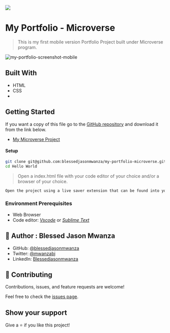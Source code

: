 ![](https://img.shields.io/badge/Microverse-blueviolet)

# My Portfolio - Microverse

> This is my first mobile version Portfolio Project built under Microverse program.

![my-portfolio-screenshot-mobile](https://user-images.githubusercontent.com/35315311/133474148-39812177-e3e1-4cb6-94d7-467a19c44f65.png)


## Built With

- HTML
- CSS
- 
## Getting Started
If you want a copy of this file go to the [GitHub repository](https://github.com/blessedjasonmwanza/my-portfolio-microverse) and download it from the link below.
- [My Microverse Project](git@github.com:blessedjasonmwanza/my-portfolio-microverse.git)

#### Setup
```bash
git clone git@github.com:blessedjasonmwanza/my-portfolio-microverse.git
cd Hello World
```
> Open a index.html file with your code editor of your choice and/or a browser of your choice.
```bash
Open the project using a live saver extension that can be found into your code editor.
```

### Environment Prerequisites
- Web Browser
- Code editor: _[Vscode](https://code.visualstudio.com/)_ or _[Sublime Text](https://www.sublimetext.com/)_

## 👤 Author : Blessed Jason Mwanza

- GitHub: [@blessedjasonmwanza](https://github.com/blessedjasonmwanza)
- Twitter: [@mwanzabj](https://twitter.com/mwanzabj)
- LinkedIn: [Blessedjasonmwanza](https://linkedin.com/in/blessedjasonmwanza)

## 🤝 Contributing

Contributions, issues, and feature requests are welcome!

Feel free to check the [issues page](../../issues/).

## Show your support

Give a ⭐️ if you like this project!

